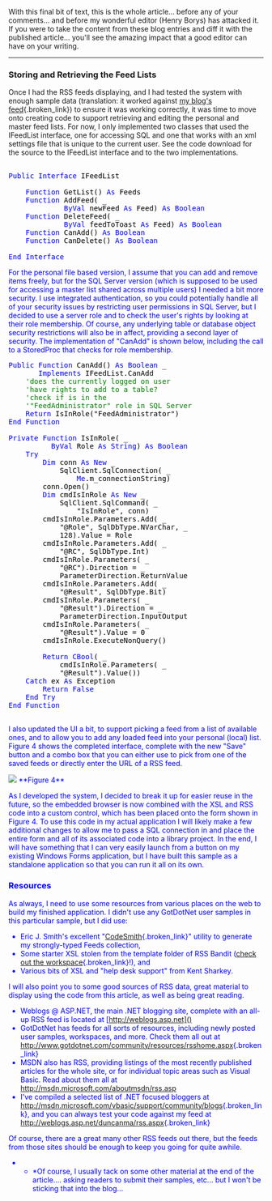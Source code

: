 With this final bit of text, this is the whole article... before any of your comments... and before my wonderful editor (Henry Borys) has attacked it. If you were to take the content from these blog entries and diff it with the published article... you'll see the amazing impact that a good editor can have on your writing.

* * *

### Storing and Retrieving the Feed Lists

Once I had the RSS feeds displaying, and I had tested the system with enough sample data (translation: it worked against [my blog's feed](http://weblogs.asp.net/duncanma){.broken_link}) to ensure it was working correctly, it was time to move onto creating code to support retrieving and editing the personal and master feed lists. For now, I only implemented two classes that used the IFeedList interface, one for accessing SQL and one that works with an xml settings file that is unique to the current user. See the code download for the source to the IFeedList interface and to the two implementations.

<pre class="code"><font color="#000000">
<font color="#0000ff">Public Interface <font color="#000000">IFeedList

    <font color="#0000ff">Function <font color="#000000">GetList() <font color="#0000ff">As <font color="#000000">Feeds
    <font color="#0000ff">Function <font color="#000000">AddFeed( _
             <font color="#0000ff">ByVal <font color="#000000">newFeed <font color="#0000ff">As <font color="#000000">Feed) <font color="#0000ff">As Boolean
    Function <font color="#000000">DeleteFeed( _
             <font color="#0000ff">ByVal <font color="#000000">feedToToast <font color="#0000ff">As <font color="#000000">Feed) <font color="#0000ff">As Boolean
    Function <font color="#000000">CanAdd() <font color="#0000ff">As Boolean
    Function <font color="#000000">CanDelete() <font color="#0000ff">As Boolean

End Interface
</pre>

For the personal file based version, I assume that you can add and remove items freely, but for the SQL Server version (which is supposed to be used for accessing a master list shared across multiple users) I needed a bit more security. I use integrated authentication, so you could potentially handle all of your security issues by restricting user permissions in SQL Server, but I decided to use a server role and to check the user's rights by looking at their role membership. Of course, any underlying table or database object security restrictions will also be in affect, providing a second layer of security. The implementation of "CanAdd" is shown below, including the call to a StoredProc that checks for role membership. 

<pre class="code"><font color="#000000"><font color="#0000ff">Public Function <font color="#000000">CanAdd() <font color="#0000ff">As Boolean <font color="#000000">_
       <font color="#0000ff">Implements <font color="#000000">IFeedList.CanAdd
    <font color="#008000">'does the currently logged on user 
    'have rights to add to a table?
    'check if is in the 
    '"FeedAdministrator" role in SQL Server
    <font color="#0000ff">Return <font color="#000000">IsInRole("FeedAdministrator")
<font color="#0000ff">End Function
<font color="#000000">
<font color="#0000ff">Private Function <font color="#000000">IsInRole( _
          <font color="#0000ff">ByVal <font color="#000000">Role <font color="#0000ff">As String<font color="#000000">) <font color="#0000ff">As Boolean
    Try
        Dim <font color="#000000">conn <font color="#0000ff">As New <font color="#000000">_
            SqlClient.SqlConnection( _
                <font color="#0000ff">Me<font color="#000000">.m_connectionString)
        conn.Open()
        <font color="#0000ff">Dim <font color="#000000">cmdIsInRole <font color="#0000ff">As New <font color="#000000">_
            SqlClient.SqlCommand( _
                "IsInRole", conn)
        cmdIsInRole.Parameters.Add( _
            "@Role", SqlDbType.NVarChar, _
            128).Value = Role
        cmdIsInRole.Parameters.Add( _
            "@RC", SqlDbType.Int)
        cmdIsInRole.Parameters( _
            "@RC").Direction = _
            ParameterDirection.ReturnValue
        cmdIsInRole.Parameters.Add( _
            "@Result", SqlDbType.Bit)
        cmdIsInRole.Parameters( _
            "@Result").Direction = _
            ParameterDirection.InputOutput
        cmdIsInRole.Parameters( _
            "@Result").Value = 0
        cmdIsInRole.ExecuteNonQuery()

        <font color="#0000ff">Return CBool<font color="#000000">( _
            cmdIsInRole.Parameters( _
            "@Result").Value())
    <font color="#0000ff">Catch <font color="#000000">ex <font color="#0000ff">As <font color="#000000">Exception
        <font color="#0000ff">Return False
    End Try
End Function

</pre>

I also updated the UI a bit, to support picking a feed from a list of available ones, and to allow you to add any loaded feed into your personal (local) list. Figure 4 shows the completed interface, complete with the new "Save" button and a combo box that you can either use to pick from one of the saved feeds or directly enter the URL of a RSS feed. 

<img src="http://www.duncanmackenzie.net/Figure4.png" border="0" />  
**Figure 4** 

As I developed the system, I decided to break it up for easier reuse in the future, so the embedded browser is now combined with the XSL and RSS code into a custom control, which has been placed onto the form shown in Figure 4. To use this code in my actual application I will likely make a few additional changes to allow me to pass a SQL connection in and place the entire form and all of its associated code into a library project. In the end, I will have something that I can very easily launch from a button on my existing Windows Forms application, but I have built this sample as a standalone application so that you can run it all on its own.

### Resources 

As always, I need to use some resources from various places on the web to build my finished application. I didn't use any GotDotNet user samples in this particular sample, but I did use:

  * Eric J. Smith's excellent "[CodeSmith](http://www.ericjsmith.net/codesmith/){.broken_link}" utility to generate my strongly-typed Feeds collection, 
  * Some starter XSL stolen from the template folder of RSS Bandit ([check out the workspace](http://www.gotdotnet.com/Community/Workspaces/Workspace.aspx?id=cb8d3173-9f65-46fe-bf17-122e3703bb00){.broken_link}!), and 
  * Various bits of XSL and "help desk support" from Kent Sharkey. 

I will also point you to some good sources of RSS data, great material to display using the code from this article, as well as being great reading.

  * Weblogs @ ASP.NET, the main .NET blogging site, complete with an all-up RSS feed is located at [http://weblogs.asp.net]() 
  * GotDotNet has feeds for all sorts of resources, including newly posted user samples, workspaces, and more. Check them all out at <http://www.gotdotnet.com/community/resources/rsshome.aspx>{.broken_link} 
  * MSDN also has RSS, providing listings of the most recently published articles for the whole site, or for individual topic areas such as Visual Basic. Read about them all at http://msdn.microsoft.com/aboutmsdn/rss.asp 
  * I've compiled a selected list of .NET focused bloggers at <http://msdn.microsoft.com/vbasic/support/community/blogs>{.broken_link}, and you can always test your code against my feed at <http://weblogs.asp.net/duncanma/rss.aspx>{.broken_link} 

Of course, there are a great many other RSS feeds out there, but the feeds from those sites should be enough to keep you going for quite awhile.</ul> 

* * *Of course, I usually tack on some other material at the end of the article.... asking readers to submit their samples, etc... but I won't be sticking that into the blog...